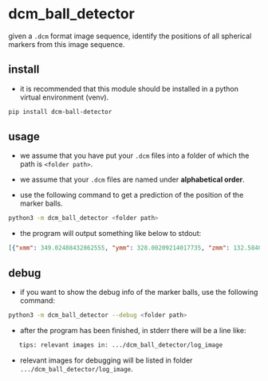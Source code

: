 # dcm_ball_detector
given a `.dcm` format image sequence, identify the positions of all spherical markers from this image sequence.

## install

- it is recommended that this module should be installed in a python virtual environment (venv).

```bash
pip install dcm-ball-detector
```

## usage

- we assume that you have put your `.dcm` files into a folder of which the path is `<folder path>`.

- we assume that your `.dcm` files are named under **alphabetical order**.

- use the following command to get a prediction of the position of the marker balls.

```bash
python3 -m dcm_ball_detector <folder path>
```

- the program will output something like below to stdout:

```json
[{"xmm": 349.02488432862555, "ymm": 328.00209214017735, "zmm": 132.5840302807579}, {"xmm": 331.0029681581956, "ymm": 274.1596321456759, "zmm": 161.7956332082969}, {"xmm": 388.61439982471455, "ymm": 341.3301036489755, "zmm": 176.0079302709168}, {"xmm": 364.3212735729133, "ymm": 280.99146326745836, "zmm": 201.8262056427377}]
```

## debug

- if you want to show the debug info of the marker balls, use the following command:

```bash
python3 -m dcm_ball_detector --debug <folder path>
```

- after the program has been finished, in stderr there will be a line like:

```bash
   tips: relevant images in: .../dcm_ball_detector/log_image
```

- relevant images for debugging will be listed in folder `.../dcm_ball_detector/log_image`.
